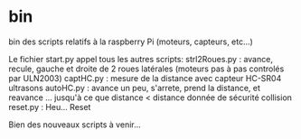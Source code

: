 # bin

bin des scripts relatifs à la raspberry Pi (moteurs, capteurs, etc...)

Le fichier start.py appel tous les autres scripts:
	strl2Roues.py 	: avance, recule, gauche et droite de 2 roues latérales (moteurs pas à pas controlés par ULN2003)
	captHC.py 	: mesure de la distance avec capteur HC-SR04 ultrasons
	autoHC.py	: avance un peu, s'arrete, prend la distance, et reavance ... jusqu'à ce que distance < distance donnée de sécurité collision
	reset.py	: Heu... Reset

Bien des nouveaux scripts à venir...
